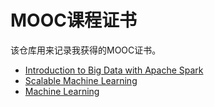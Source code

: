 MOOC课程证书
===========

该仓库用来记录我获得的MOOC证书。


* [Introduction to Big Data with Apache Spark](spark_Certificate.pdf)
* [Scalable Machine Learning](scalable_machine_learning.png)
* [Machine Learning](machine_learning.png)
